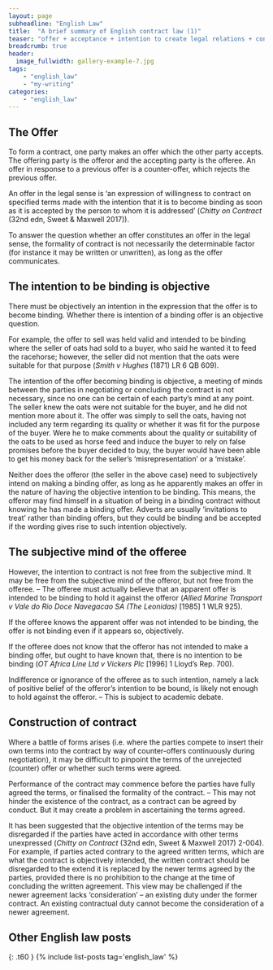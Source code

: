 ```yaml
---
layout: page
subheadline: "English Law"
title:  "A brief summary of English contract law (1)"
teaser: "offer + acceptance + intention to create legal relations + consideration + legality + capacity = contract."
breadcrumb: true
header:
  image_fullwidth: gallery-example-7.jpg
tags:
    - "english_law"
    - "my-writing" 
categories:
    - "english_law"
---
```


## The Offer

To form a contract, one party makes an offer which the other party accepts. The offering party is the offeror and the accepting party is the offeree. An offer in response to a previous offer is a counter-offer, which rejects the previous offer.

An offer in the legal sense is ‘an expression of willingness to contract on specified terms made with the intention that it is to become binding as soon as it is accepted by the person to whom it is addressed’ (_Chitty on Contract_ (32nd edn, Sweet & Maxwell 2017)).

To answer the question whether an offer constitutes an offer in the legal sense, the formality of contract is not necessarily the determinable factor (for instance it may be written or unwritten), as long as the offer communicates. 

## The intention to be binding is objective

There must be objectively an intention in the expression that the offer is to become binding. Whether there is intention of a binding offer is an objective question. 

For example, the offer to sell was held valid and intended to be binding where the seller of oats had sold to a buyer, who said he wanted it to feed the racehorse; however, the seller did not mention that the oats were suitable for that purpose (_Smith v Hughes_ (1871) LR 6 QB 609). 

The intention of the offer becoming binding is objective, a meeting of minds between the parties in negotiating or concluding the contract is not necessary, since no one can be certain of each party’s mind at any point. The seller knew the oats were not suitable for the buyer, and he did not mention more about it. The offer was simply to sell the oats, having not included any term regarding its quality or whether it was fit for the purpose of the buyer. Were he to make comments about the quality or suitability of the oats to be used as horse feed and induce the buyer to rely on false promises before the buyer decided to buy, the buyer would have been able to get his money back for the seller’s ‘misrepresentation’ or a ‘mistake’. 

Neither does the offeror (the seller in the above case) need to subjectively intend on making a binding offer, as long as he apparently makes an offer in the nature of having the objective intention to be binding. This means, the offeror may find himself in a situation of being in a binding contract without knowing he has made a binding offer. Adverts are usually ‘invitations to treat’ rather than binding offers, but they could be binding and be accepted if the wording gives rise to such intention objectively. 

## The subjective mind of the offeree

However, the intention to contract is not free from the subjective mind. It may be free from the subjective mind of the offeror, but not free from the offeree. – The offeree must actually believe that an apparent offer is intended to be binding to hold it against the offeror (_Allied Marine Transport v Vale do Rio Doce Navegacao SA (The Leonidas)_ [1985] 1 WLR 925). 

If the offeree knows the apparent offer was not intended to be binding, the offer is not binding even if it appears so, objectively. 

If the offeree does not know that the offeror has not intended to make a binding offer, but ought to have known that, there is no intention to be binding (_OT Africa Line Ltd v Vickers Plc_ [1996] 1 Lloyd’s Rep. 700). 

Indifference or ignorance of the offeree as to such intention, namely a lack of positive belief of the offeror’s intention to be bound, is likely not enough to hold against the offeror. – This is subject to academic debate. 

## Construction of contract

Where a battle of forms arises (i.e. where the parties compete to insert their own terms into the contract by way of counter-offers continuously during negotiation), it may be difficult to pinpoint the terms of the unrejected (counter) offer or whether such terms were agreed. 

Performance of the contract may commence before the parties have fully agreed the terms, or finalised the formality of the contract. – This may not hinder the existence of the contract, as a contract can be agreed by conduct. But it may create a problem in ascertaining the terms agreed. 

It has been suggested that the objective intention of the terms may be disregarded if the parties have acted in accordance with other terms unexpressed (_Chitty on Contract_ (32nd edn, Sweet & Maxwell 2017) 2-004). For example, if parties acted contrary to the agreed written terms, which are what the contract is objectively intended, the written contract should be disregarded to the extend it is replaced by the newer terms agreed by the parties, provided there is no prohibition to the change at the time of concluding the written agreement. This view may be challenged if the newer agreement lacks ‘consideration’ – an existing duty under the former contract. An existing contractual duty cannot become the consideration of a newer agreement. 

## Other English law posts
{: .t60 }
{% include list-posts tag='english_law' %}

